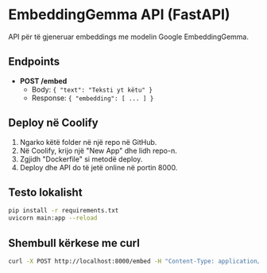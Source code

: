 # EmbeddingGemma API (FastAPI)

API për të gjeneruar embeddings me modelin Google EmbeddingGemma.

## Endpoints
- **POST /embed**
  - Body: `{ "text": "Teksti yt këtu" }`
  - Response: `{ "embedding": [ ... ] }`

## Deploy në Coolify
1. Ngarko këtë folder në një repo në GitHub.
2. Në Coolify, krijo një "New App" dhe lidh repo-n.
3. Zgjidh "Dockerfile" si metodë deploy.
4. Deploy dhe API do të jetë online në portin 8000.

## Testo lokalisht
```bash
pip install -r requirements.txt
uvicorn main:app --reload
```

## Shembull kërkese me curl
```bash
curl -X POST http://localhost:8000/embed -H "Content-Type: application/json" -d '{"text": "Pershendetje nga Shqipëria!"}'
```
